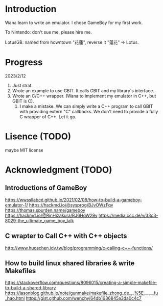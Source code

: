 # Introduction

Wana learn to write an emulator. I chose GameBoy for my first work.

To Nintendo: don't sue me, please hire me.

LotusGB: named from howntown "花蓮", reverse it "蓮花" -> Lotus.

# Progress
2023/2/12
1. Just strat.
2. Wrote an example to use GBIT. It calls GBIT and my library's interface.
3. Wrote an C/C++ wrapper. (Wana to implement my emulator in C++, but GBIT is C).
   1. I make a mistake. We can simply write a C++ program to call GBIT with providing extern "C" callbacks. We don't need to provide a fully C wrapper of C++. Let it go.



# Lisence (TODO)
maybe MIT license

# Acknowledgment (TODO)
## Introductions of GameBoy
https://wwssllabcd.github.io/2021/02/08/how-to-build-a-gameboy-emulator-1/
https://hackmd.io/@sysprog/BJvOWzFqv
https://thomas.spurden.name/gameboy
https://hackmd.io/@RinHizakura/BJ6HoW29v
https://media.ccc.de/v/33c3-8029-the_ultimate_game_boy_talk
## C wrapter to Call C++ with C++ objects
http://www.huoschen.idv.tw/blog/programming/c-calling-c++-functions/
## How to build linux shared libraries & write Makefiles
https://stackoverflow.com/questions/8096015/creating-a-simple-makefile-to-build-a-shared-library
https://jasonblog.github.io/note/gunmake/makefile_zhong_de_,_%5E,__,__fu_hao.html
https://gist.github.com/wenchy/64db1636845a3da0c4c7
